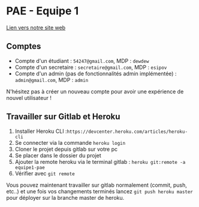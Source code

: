# PAE - Equipe 1

[Lien vers notre site web](https://equipe1-pae.herokuapp.com/ "Equipe1-PAE")

## Comptes

- Compte d'un étudiant : `54247@gmail.com`, MDP : `dewdew`
- Compte d'un secretaire : `secretaire@gmail.com`, MDP : `esipov`
- Compte d'un admin (pas de fonctionnalités admin implémentée) : `admin@gmail.com`, MDP : `admin`

N'hésitez pas à créer un nouveau compte pour avoir une expérience de nouvel utilisateur !

## Travailler sur Gitlab et Heroku

1. Installer Heroku CLI :`https://devcenter.heroku.com/articles/heroku-cli`
2. Se connecter via la commande `heroku login`
3. Cloner le projet depuis gitlab sur votre pc
4. Se placer dans le dossier du projet
5. Ajouter la remote heroku via le terminal gitlab : `heroku git:remote -a equipe1-pae`
6. Vérifier avec `git remote`

Vous pouvez maintenant travailler sur gitlab normalement (commit, push, etc..) et une fois vos changements terminés
lancez `git push heroku master` pour déployer sur la branche master de heroku.
